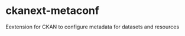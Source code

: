 ckanext-metaconf
================

Eextension for CKAN to configure metadata for datasets and resources
